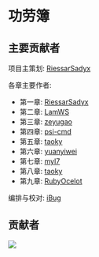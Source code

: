 # 功劳簿

## 主要贡献者

项目主策划: [RiessarSadyx](https://github.com/RiessarSadyx)

各章主要作者:

- 第一章: [RiessarSadyx](https://github.com/RiessarSadyx)
- 第二章: [LamWS](https://github.com/LamWS)
- 第三章: [zeyugao](https://github.com/zeyugao)
- 第四章: [psi-cmd](https://github.com/psi-cmd)
- 第五章: [taoky](https://github.com/taoky)
- 第六章: [yuanyiwei](https://github.com/yuanyiwei)
- 第七章: [myl7](https://github.com/myl7)
- 第八章: [taoky](https://github.com/taoky)
- 第九章: [RubyOcelot](https://github.com/RubyOcelot)

编排与校对: [iBug](https://github.com/iBug)

## 贡献者

[![](https://cf.ustclug.org/get/?target=https%3A%2F%2Fcontributors-img.web.app%2Fimage%3Frepo%3Dustclug%2FLinux101-docs)](https://github.com/ustclug/Linux101-docs/graphs/contributors)
